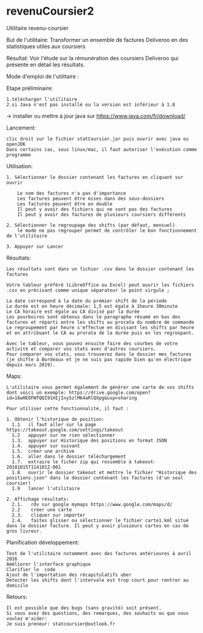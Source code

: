# revenuCoursier2

Utilitaire revenu-coursier

But de l'utilitaire: 
	Transformer un ensemble de factures Deliveroo en des statistiques utiles aux coursiers

Résultat: 
  Voir l'étude sur la rémunération des coursiers Deliveroo qui présente en détail les résultats. 


Mode d'emploi de l'utilitaire : 

Etape préliminaire: 
	
	1.télécharger l'utilitaire
  	2.si Java n'est pas installé ou la version est inférieur à 1.8 
  -> installer ou mettre à jour java sur https://www.java.com/fr/download/

Lancement: 
	
	clic droit sur le fichier statCoursier.jar puis ouvrir avec java ou openJDK 
	Dans certains cas, sous linux/mac, il faut autoriser l'exécution comme programme 																		
				
Utilisation:
			
	1. Sélectionner le dossier contenant les factures en cliquant sur ouvrir
		
		Le nom des factures n'a pas d'importance 
		Les factures peuvent être mises dans des sous-dossiers 
		Les factures peuvent être en double 
		Il peut y avoir des fichiers qui ne sont pas des factures		
		Il peut y avoir des factures de plusieurs coursiers différents
		
	2. Sélectionner le regroupage des shifts (par défaut, mensuel) 
		le mode ne pas regrouper permet de contrôler le bon fonctionnement de l'utilitaire
		
	3. Appuyer sur Lancer
		
Résultats:

	Les résultats sont dans un fichier .csv dans le dossier contenant les factures

	Votre tableur préféré (LibreOffice ou Excel) peut ouvrir les fichiers .csv en précisant comme unique séparateur le point virgule ; 

	La date correspond à la date du premier shift de la période
	La durée est en heure décimale: 1,5 est égale à 1heure 30minute	
	Le CA horaire est égale au CA divisé par la durée 
	Les pourboires sont obtenus dans le paragraphe résumé en bas des factures et réparti entre les shifts au prorata du nombre de commande
	Le regroupement par heure s'effectue en divisant les shifts par heure et en attribuant le CA au prorata de la durée puis en les regroupant.

	Avec le tableur, vous pouvez ensuite faire des courbes de votre activité et comparer vos stats avec d'autres coursiers.
	Pour comparer vos stats, vous trouverez dans le dossier mes factures (je shifte à Bordeaux et je ne suis pas rapide bien qu'en électrique depuis mars 2019).

Maps:

	L'utilitaire vous permet également de générer une carte de vos shifts dont voici un exemple: https://drive.google.com/open?id=16wHEOFWTQQI91HIjIny5zlM64aRlQXpg&usp=sharing	

	Pour utiliser cette fonctionnalité, il faut :

	1. Obtenir l'historique de position:
	  1.1   il faut aller sur la page https://takeout.google.com/settings/takeout
	  1.2   appuyer sur ne rien sélectionner
	  1.3.  appuyer sur Historique des positions en format JSON
	  1.4.  appuyer sur suivant
	  1.5.  créer une archive
	  1.6.  aller dans le dossier téléchargement
	  1.7.  extraire le ficher zip qui ressemble à takeout-20181015T114101Z-001	
	  1.8   ouvrir le dossier takeout et mettre le fichier "Historique des positions.json" dans le dossier contenant les factures (d'un seul coursier)
	  1.9   lancer l'utilitaire

	2. Affichage résultats:
	  2.1.   rdv sur google mymaps https://www.google.com/maps/d/ 
	  2.2    créer une carte
	  2.3.   cliquer sur importer
	  2.4.   faites glisser ou sélectionner le fichier carte1.kml situé dans le dossier facture. Il peut y avoir plusieurs cartes en cas de gros livreur.

Planification développement: 
	
	Test de l'utilitaire notamment avec des factures antérieures à avril 2016
	Améliorer l'interface graphique
	Clarifier le  code
	Ajout de l'importation des récapitulatifs uber
	Detecter les shifts dont l'intervale est trop court pour rentrer au domicile

Retours: 

	Il est possible que des bugs (sans gravité) soit présent. 
	Si vous avez des questions, des remarques, des souhaits ou que vous voulez m'aider: 
	Je suis preneur: statcoursier@outlook.fr
